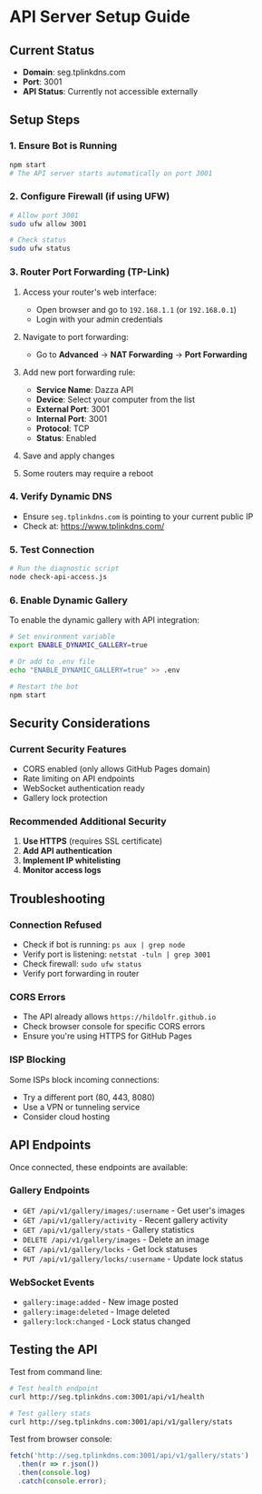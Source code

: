 # API Server Setup Guide

## Current Status
- **Domain**: seg.tplinkdns.com
- **Port**: 3001
- **API Status**: Currently not accessible externally

## Setup Steps

### 1. Ensure Bot is Running
```bash
npm start
# The API server starts automatically on port 3001
```

### 2. Configure Firewall (if using UFW)
```bash
# Allow port 3001
sudo ufw allow 3001

# Check status
sudo ufw status
```

### 3. Router Port Forwarding (TP-Link)

1. Access your router's web interface:
   - Open browser and go to `192.168.1.1` (or `192.168.0.1`)
   - Login with your admin credentials

2. Navigate to port forwarding:
   - Go to **Advanced** → **NAT Forwarding** → **Port Forwarding**

3. Add new port forwarding rule:
   - **Service Name**: Dazza API
   - **Device**: Select your computer from the list
   - **External Port**: 3001
   - **Internal Port**: 3001
   - **Protocol**: TCP
   - **Status**: Enabled

4. Save and apply changes

5. Some routers may require a reboot

### 4. Verify Dynamic DNS
- Ensure `seg.tplinkdns.com` is pointing to your current public IP
- Check at: https://www.tplinkdns.com/

### 5. Test Connection
```bash
# Run the diagnostic script
node check-api-access.js
```

### 6. Enable Dynamic Gallery
To enable the dynamic gallery with API integration:

```bash
# Set environment variable
export ENABLE_DYNAMIC_GALLERY=true

# Or add to .env file
echo "ENABLE_DYNAMIC_GALLERY=true" >> .env

# Restart the bot
npm start
```

## Security Considerations

### Current Security Features
- CORS enabled (only allows GitHub Pages domain)
- Rate limiting on API endpoints
- WebSocket authentication ready
- Gallery lock protection

### Recommended Additional Security
1. **Use HTTPS** (requires SSL certificate)
2. **Add API authentication**
3. **Implement IP whitelisting**
4. **Monitor access logs**

## Troubleshooting

### Connection Refused
- Check if bot is running: `ps aux | grep node`
- Verify port is listening: `netstat -tuln | grep 3001`
- Check firewall: `sudo ufw status`
- Verify port forwarding in router

### CORS Errors
- The API already allows `https://hildolfr.github.io`
- Check browser console for specific CORS errors
- Ensure you're using HTTPS for GitHub Pages

### ISP Blocking
Some ISPs block incoming connections:
- Try a different port (80, 443, 8080)
- Use a VPN or tunneling service
- Consider cloud hosting

## API Endpoints

Once connected, these endpoints are available:

### Gallery Endpoints
- `GET /api/v1/gallery/images/:username` - Get user's images
- `GET /api/v1/gallery/activity` - Recent gallery activity
- `GET /api/v1/gallery/stats` - Gallery statistics
- `DELETE /api/v1/gallery/images` - Delete an image
- `GET /api/v1/gallery/locks` - Get lock statuses
- `PUT /api/v1/gallery/locks/:username` - Update lock status

### WebSocket Events
- `gallery:image:added` - New image posted
- `gallery:image:deleted` - Image deleted
- `gallery:lock:changed` - Lock status changed

## Testing the API

Test from command line:
```bash
# Test health endpoint
curl http://seg.tplinkdns.com:3001/api/v1/health

# Test gallery stats
curl http://seg.tplinkdns.com:3001/api/v1/gallery/stats
```

Test from browser console:
```javascript
fetch('http://seg.tplinkdns.com:3001/api/v1/gallery/stats')
  .then(r => r.json())
  .then(console.log)
  .catch(console.error);
```